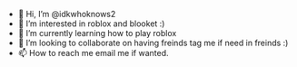 - 👋 Hi, I’m @idkwhoknows2
- 👀 I’m interested in roblox and blooket :)
- 🌱 I’m currently learning how to play roblox
- 💞️ I’m looking to collaborate on having freinds tag me if need in freinds :)
- 📫 How to reach me email me if wanted.

<!---
idkwhoknows2/idkwhoknows2 is a ✨ special ✨ repository because its `README.md` (this file) appears on your GitHub profile.
You can click the Preview link to take a look at your changes.
--->
